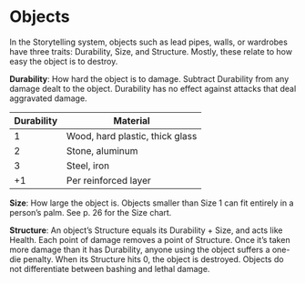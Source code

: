 # Objects

In the Storytelling system, objects such as lead pipes, walls,
or wardrobes have three traits: Durability, Size, and Structure.
Mostly, these relate to how easy the object is to destroy.

**Durability**: How hard the object is to damage. Subtract
Durability from any damage dealt to the object. Durability
has no effect against attacks that deal aggravated damage.

<table class="table-auto">
  <thead>
    <tr>
      <th>Durability</th>
      <th>Material</th>
    </tr>
  </thead>
  <tbody>
    <tr>
      <td>1</td>
      <td>Wood, hard plastic, thick glass</td>
    </tr>
    <tr>
      <td>2</td>
      <td>Stone, aluminum</td>
    </tr>
    <tr>
      <td>3</td>
      <td>Steel, iron</td>
    </tr>
    <tr>
      <td>+1</td>
      <td>Per reinforced layer</td>
    </tr>
  </tbody>
</table>

**Size**: How large the object is. Objects smaller than Size 1
can fit entirely in a person’s palm. See p. 26 for the Size chart.

**Structure**: An object’s Structure equals its Durability +
Size, and acts like Health. Each point of damage removes a
point of Structure. Once it’s taken more damage than it has
Durability, anyone using the object suffers a one-die penalty.
When its Structure hits 0, the object is destroyed. Objects do
not differentiate between bashing and lethal damage.
